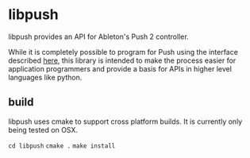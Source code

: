 # libpush #

libpush provides an API for Ableton's Push 2 controller.

While it is completely possible to program for Push using the interface described [here](https://github.com/Ableton/push-interface/blob/master/doc/AbletonPush2MIDIDisplayInterface.asc), this library is intended to make the process easier for application programmers and provide a basis for APIs in higher level languages like python.

## build ##
libpush uses cmake to support cross platform builds. It is currently only being tested on OSX.

`cd libpush`
`cmake .`
`make install`
